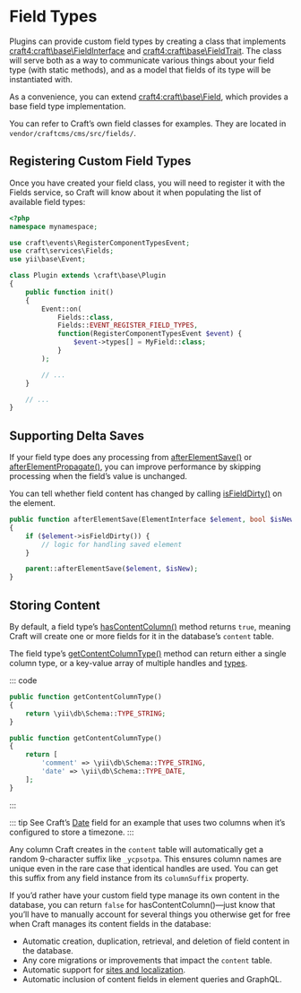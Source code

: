 # Field Types

Plugins can provide custom field types by creating a class that implements <craft4:craft\base\FieldInterface> and <craft4:craft\base\FieldTrait>. The class will serve both as a way to communicate various things about your field type (with static methods), and as a model that fields of its type will be instantiated with.

As a convenience, you can extend <craft4:craft\base\Field>, which provides a base field type implementation.

You can refer to Craft’s own field classes for examples. They are located in `vendor/craftcms/cms/src/fields/`.

## Registering Custom Field Types

Once you have created your field class, you will need to register it with the Fields service, so Craft will know about it when populating the list of available field types:

```php
<?php
namespace mynamespace;

use craft\events\RegisterComponentTypesEvent;
use craft\services\Fields;
use yii\base\Event;

class Plugin extends \craft\base\Plugin
{
    public function init()
    {
        Event::on(
            Fields::class,
            Fields::EVENT_REGISTER_FIELD_TYPES,
            function(RegisterComponentTypesEvent $event) {
                $event->types[] = MyField::class;
            }
        );

        // ...
    }

    // ...
}
```

## Supporting Delta Saves

If your field type does any processing from [afterElementSave()](<craft4:craft\base\FieldInterface::afterElementSave()>) or [afterElementPropagate()](<craft4:craft\base\FieldInterface::afterElementPropagate()>), you can improve performance by skipping processing when the field’s value is unchanged.

You can tell whether field content has changed by calling [isFieldDirty()](<craft4:craft\base\ElementInterface::isFieldDirty()>) on the element.

```php
public function afterElementSave(ElementInterface $element, bool $isNew)
{
    if ($element->isFieldDirty()) {
        // logic for handling saved element
    }

    parent::afterElementSave($element, $isNew);
}
```

## Storing Content

By default, a field type’s [hasContentColumn()](craft4:craft\base\Field::hasContentColumn()) method returns `true`, meaning Craft will create one or more fields for it in the database’s `content` table.

The field type’s [getContentColumnType()](craft4:craft\base\Field::getContentColumnType()) method can return either a single column type, or a key-value array of multiple handles and [types](yii2:yii\db\Schema#constants).

::: code
```php Single Column
public function getContentColumnType()
{
    return \yii\db\Schema::TYPE_STRING;
}
```
```php Multiple Columns
public function getContentColumnType()
{
    return [
        'comment' => \yii\db\Schema::TYPE_STRING,
        'date' => \yii\db\Schema::TYPE_DATE,
    ];
}
```
:::

::: tip
See Craft’s [Date](craft4:craft\fields\Date) field for an example that uses two columns when it’s configured to store a timezone.
:::

Any column Craft creates in the `content` table will automatically get a random 9-character suffix like `_ycpsotpa`. This ensures column names are unique even in the rare case that identical handles are used. You can get this suffix from any field instance from its `columnSuffix` property.

If you’d rather have your custom field type manage its own content in the database, you can return `false` for hasContentColumn()—just know that you’ll have to manually account for several things you otherwise get for free when Craft manages its content fields in the database:

- Automatic creation, duplication, retrieval, and deletion of field content in the database.
- Any core migrations or improvements that impact the `content` table.
- Automatic support for [sites and localization](../sites.md).
- Automatic inclusion of content fields in element queries and GraphQL.

